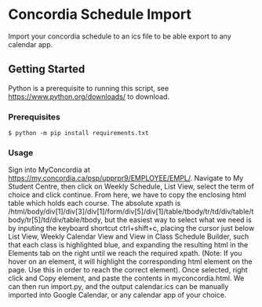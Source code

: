 # Concordia Schedule Import

Import your concordia schedule to an ics file to be able export to any calendar app.

## Getting Started

Python is a prerequisite to running this script, see https://www.python.org/downloads/ to download.

### Prerequisites

```
$ python -m pip install requirements.txt
```

### Usage

Sign into MyConcordia at https://my.concordia.ca/psp/upprpr9/EMPLOYEE/EMPL/. Navigate to My Student Centre, then click on Weekly Schedule, List View, select the term of choice and click continue. From here, we have to copy the enclosing html table which holds each course. The absolute xpath is /html/body/div[1]/div[3]/div[1]/form/div[5]/div[1]/table/tbody/tr/td/div/table/tbody/tr[5]/td/div/table/tbody, but the easiest way to select what we need is by inputing the keyboard shortcut ctrl+shift+c, placing the cursor just below List View, Weekly Calendar View and View in Class Schedule Builder, such that each class is highlighted blue, and expanding the resulting html in the Elements tab on the right until we reach the required xpath. (Note: If you hover on an element, it will highlight the corresponding html element on the page. Use this in order to reach the correct <tbody> element). Once selected, right click and Copy element, and paste the contents in myconcordia.html. We can then run import.py, and the output calendar.ics can be manually imported into Google Calendar, or any calendar app of your choice.